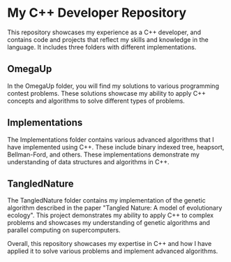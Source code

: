 # My C++ Developer Repository

This repository showcases my experience as a C++ developer, and contains code and projects that reflect my skills and knowledge in the language. It includes three folders with different implementations.

## OmegaUp

In the OmegaUp folder, you will find my solutions to various programming contest problems. These solutions showcase my ability to apply C++ concepts and algorithms to solve different types of problems.

## Implementations

The Implementations folder contains various advanced algorithms that I have implemented using C++. These include binary indexed tree, heapsort, Bellman-Ford, and others. These implementations demonstrate my understanding of data structures and algorithms in C++.

## TangledNature

The TangledNature folder contains my implementation of the genetic algorithm described in the paper "Tangled Nature: A model of evolutionary ecology". This project demonstrates my ability to apply C++ to complex problems and showcases my understanding of genetic algorithms and parallel computing on supercomputers.

Overall, this repository showcases my expertise in C++ and how I have applied it to solve various problems and implement advanced algorithms.